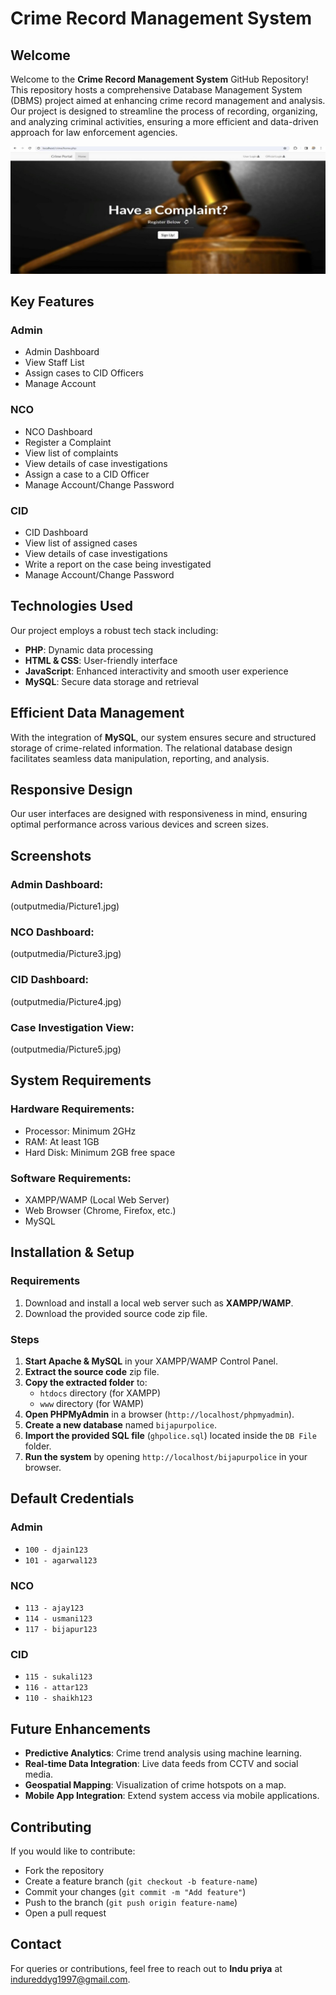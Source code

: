# Crime Record Management System

## Welcome
Welcome to the **Crime Record Management System** GitHub Repository! This repository hosts a comprehensive Database Management System (DBMS) project aimed at enhancing crime record management and analysis. Our project is designed to streamline the process of recording, organizing, and analyzing criminal activities, ensuring a more efficient and data-driven approach for law enforcement agencies.

![Crime Management System](outputmedia/Picture1.jpg)

## Key Features
### Admin
- Admin Dashboard
- View Staff List
- Assign cases to CID Officers
- Manage Account

### NCO
- NCO Dashboard
- Register a Complaint
- View list of complaints
- View details of case investigations
- Assign a case to a CID Officer
- Manage Account/Change Password

### CID
- CID Dashboard
- View list of assigned cases
- View details of case investigations
- Write a report on the case being investigated
- Manage Account/Change Password

## Technologies Used
Our project employs a robust tech stack including:
- **PHP**: Dynamic data processing
- **HTML & CSS**: User-friendly interface
- **JavaScript**: Enhanced interactivity and smooth user experience
- **MySQL**: Secure data storage and retrieval

## Efficient Data Management
With the integration of **MySQL**, our system ensures secure and structured storage of crime-related information. The relational database design facilitates seamless data manipulation, reporting, and analysis.

## Responsive Design
Our user interfaces are designed with responsiveness in mind, ensuring optimal performance across various devices and screen sizes.

## Screenshots
### Admin Dashboard:
(outputmedia/Picture1.jpg)

### NCO Dashboard:
(outputmedia/Picture3.jpg)

### CID Dashboard:
(outputmedia/Picture4.jpg)

### Case Investigation View:
(outputmedia/Picture5.jpg)

## System Requirements
### Hardware Requirements:
- Processor: Minimum 2GHz
- RAM: At least 1GB
- Hard Disk: Minimum 2GB free space

### Software Requirements:
- XAMPP/WAMP (Local Web Server)
- Web Browser (Chrome, Firefox, etc.)
- MySQL

## Installation & Setup
### Requirements
1. Download and install a local web server such as **XAMPP/WAMP**.
2. Download the provided source code zip file.

### Steps
1. **Start Apache & MySQL** in your XAMPP/WAMP Control Panel.
2. **Extract the source code** zip file.
3. **Copy the extracted folder** to:
   - `htdocs` directory (for XAMPP)
   - `www` directory (for WAMP)
4. **Open PHPMyAdmin** in a browser (`http://localhost/phpmyadmin`).
5. **Create a new database** named `bijapurpolice`.
6. **Import the provided SQL file** (`ghpolice.sql`) located inside the `DB File` folder.
7. **Run the system** by opening `http://localhost/bijapurpolice` in your browser.

## Default Credentials
### Admin
- `100 - djain123`
- `101 - agarwal123`

### NCO
- `113 - ajay123`
- `114 - usmani123`
- `117 - bijapur123`

### CID
- `115 - sukali123`
- `116 - attar123`
- `110 - shaikh123`

## Future Enhancements
- **Predictive Analytics**: Crime trend analysis using machine learning.
- **Real-time Data Integration**: Live data feeds from CCTV and social media.
- **Geospatial Mapping**: Visualization of crime hotspots on a map.
- **Mobile App Integration**: Extend system access via mobile applications.

## Contributing
If you would like to contribute:
- Fork the repository
- Create a feature branch (`git checkout -b feature-name`)
- Commit your changes (`git commit -m "Add feature"`)
- Push to the branch (`git push origin feature-name`)
- Open a pull request

## Contact
For queries or contributions, feel free to reach out to **Indu priya** at indureddyg1997@gmail.com.

